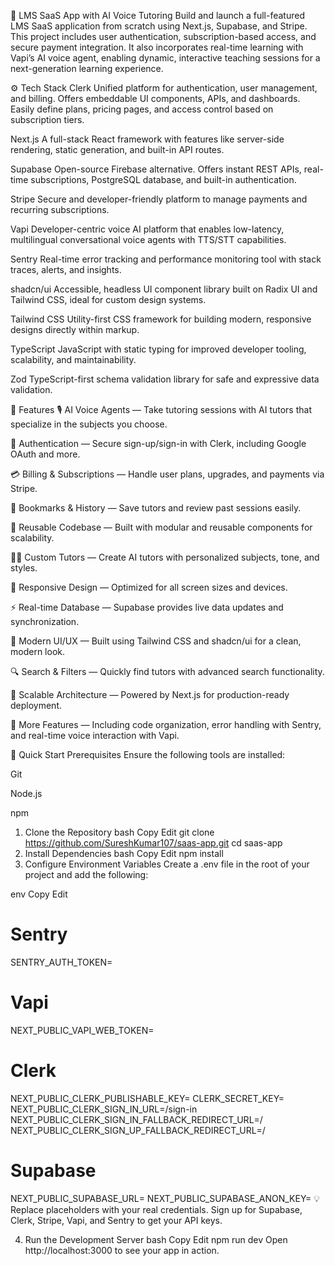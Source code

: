 🤖 LMS SaaS App with AI Voice Tutoring
Build and launch a full-featured LMS SaaS application from scratch using Next.js, Supabase, and Stripe. This project includes user authentication, subscription-based access, and secure payment integration. It also incorporates real-time learning with Vapi’s AI voice agent, enabling dynamic, interactive teaching sessions for a next-generation learning experience.

⚙️ Tech Stack
Clerk
Unified platform for authentication, user management, and billing. Offers embeddable UI components, APIs, and dashboards. Easily define plans, pricing pages, and access control based on subscription tiers.

Next.js
A full-stack React framework with features like server-side rendering, static generation, and built-in API routes.

Supabase
Open-source Firebase alternative. Offers instant REST APIs, real-time subscriptions, PostgreSQL database, and built-in authentication.

Stripe
Secure and developer-friendly platform to manage payments and recurring subscriptions.

Vapi
Developer-centric voice AI platform that enables low-latency, multilingual conversational voice agents with TTS/STT capabilities.

Sentry
Real-time error tracking and performance monitoring tool with stack traces, alerts, and insights.

shadcn/ui
Accessible, headless UI component library built on Radix UI and Tailwind CSS, ideal for custom design systems.

Tailwind CSS
Utility-first CSS framework for building modern, responsive designs directly within markup.

TypeScript
JavaScript with static typing for improved developer tooling, scalability, and maintainability.

Zod
TypeScript-first schema validation library for safe and expressive data validation.

🔋 Features
🎙 AI Voice Agents — Take tutoring sessions with AI tutors that specialize in the subjects you choose.

🔐 Authentication — Secure sign-up/sign-in with Clerk, including Google OAuth and more.

💳 Billing & Subscriptions — Handle user plans, upgrades, and payments via Stripe.

📌 Bookmarks & History — Save tutors and review past sessions easily.

🧱 Reusable Codebase — Built with modular and reusable components for scalability.

🧑‍🏫 Custom Tutors — Create AI tutors with personalized subjects, tone, and styles.

📱 Responsive Design — Optimized for all screen sizes and devices.

⚡ Real-time Database — Supabase provides live data updates and synchronization.

🎨 Modern UI/UX — Built using Tailwind CSS and shadcn/ui for a clean, modern look.

🔍 Search & Filters — Quickly find tutors with advanced search functionality.

🚀 Scalable Architecture — Powered by Next.js for production-ready deployment.

🧠 More Features — Including code organization, error handling with Sentry, and real-time voice interaction with Vapi.

🤸 Quick Start
Prerequisites
Ensure the following tools are installed:

Git

Node.js

npm

1. Clone the Repository
bash
Copy
Edit
git clone https://github.com/SureshKumar107/saas-app.git
cd saas-app
2. Install Dependencies
bash
Copy
Edit
npm install
3. Configure Environment Variables
Create a .env file in the root of your project and add the following:

env
Copy
Edit
# Sentry
SENTRY_AUTH_TOKEN=

# Vapi
NEXT_PUBLIC_VAPI_WEB_TOKEN=

# Clerk
NEXT_PUBLIC_CLERK_PUBLISHABLE_KEY=
CLERK_SECRET_KEY=
NEXT_PUBLIC_CLERK_SIGN_IN_URL=/sign-in
NEXT_PUBLIC_CLERK_SIGN_IN_FALLBACK_REDIRECT_URL=/
NEXT_PUBLIC_CLERK_SIGN_UP_FALLBACK_REDIRECT_URL=/

# Supabase
NEXT_PUBLIC_SUPABASE_URL=
NEXT_PUBLIC_SUPABASE_ANON_KEY=
💡 Replace placeholders with your real credentials. Sign up for Supabase, Clerk, Stripe, Vapi, and Sentry to get your API keys.

4. Run the Development Server
bash
Copy
Edit
npm run dev
Open http://localhost:3000 to see your app in action.

